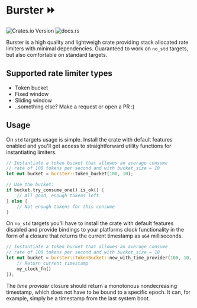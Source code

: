 # Burster ⏩

![Crates.io Version](https://img.shields.io/crates/v/burster?style=flat-square&link=https%3A%2F%2Fcrates.io%2Fcrates%2Fburster)
![docs.rs](https://img.shields.io/docsrs/burster?style=flat-square&link=https%3A%2F%2Fdocs.rs%2Fburster%2Flatest%2Fburster%2F)


Burster is a high quality and lightweigh crate providing stack allocated rate limiters with minimal dependencies.
Guaranteed to work on `no_std` targets, but also comfortable on standard targets.

## Supported rate limiter types

- Token bucket
- Fixed window
- Sliding window
- ..something else? Make a request or open a PR :)

## Usage

On `std` targets usage is simple. Install the crate with default features enabled and
you'll get access to straightforward utility functions for instantiating limiters.

```rust
// Instantiate a token bucket that allowes an average consume
// rate of 100 tokens per second and with bucket_size = 10
let mut bucket = burster::token_bucket(100, 10);

// Use the bucket:
if bucket.try_consume_one().is_ok() {
    // All good, enough tokens left
} else {
    // Not enough tokens for this consume
}
```

On `no_std` targets you'll have to install the crate with default features disabled and
provide bindings to your platforms clock functionality in the form of a closure that returns
the current timestamp as `u64` milliseconds.

```rust
// Instantiate a token bucket that allowes an average consume
// rate of 100 tokens per second and with bucket_size = 10
let mut bucket = burster::TokenBucket::new_with_time_provider(100, 10, || {
    // Return current timestamp
    my_clock_fn()
});
```

The *time provider* closure should return a monotonous nondecreasing timestamp, which does
not have to be bound to a specific epoch. It can, for example, simply be a timestamp from
the last system boot.